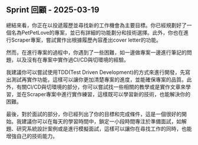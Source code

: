 ## Sprint 回顧 - 2025-03-19

總結來看，你正在以投遞履歷並尋找新的工作機會為主要目標。你已經規劃好了一個名為PetPetLove的專案，並已有詳細的功能劃分和技術選擇。此外，你也在進行Scraper專案，嘗試實作出根據履歷內容產出cover letter的功能。

然而，在進行專案的過程中，你遇到了一些困難，如一邊做專案一邊進行筆記的問題，以及沒有在專案中實作過CI/CD與切環境的經驗。

我建議你可以嘗試使用TDD(Test Driven Development)的方式來進行開發，先寫出測試再實作功能，這樣可以讓你更加清楚專案的進度，並能確保專案的品質。此外，有關CI/CD與切環境的部分，你可以嘗試找一些相關的教學或是實作文章來學習，並在Scraper專案中進行實作練習，這樣既可以學習新的技術，也能解決你的困難。

最後，對於面試的部分，你已經列出了你的目標和完成條件，這是一個很好的開始。我建議你可以在每天的學習時間中，鎖定一小段時間專注於準備面試，如解題、研究系統設計案例或是進行模擬面試，這樣可以讓你在尋找工作的同時，也能增強自己的技術能力。
